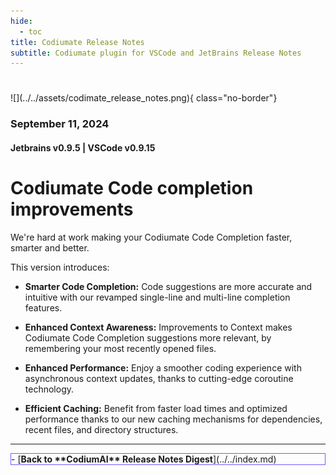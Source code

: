 ```yaml
---
hide:
  - toc
title: Codiumate Release Notes
subtitle: Codiumate plugin for VSCode and JetBrains Release Notes
---
```

#
<div markdown class="centered">
![](../../assets/codimate_release_notes.png){ class="no-border"}

### September 11, 2024
#### Jetbrains v0.9.5 | VSCode v0.9.15 

<div class="content" markdown>
<div class="bg-black" markdown>

###
# **Codiumate Code completion** improvements

<div class="left-padding" markdown>

We're hard at work making your Codiumate Code Completion faster, smarter and better.

This version introduces:

- **Smarter Code Completion:** Code suggestions are more accurate and intuitive with our revamped single-line and multi-line completion features.

- **Enhanced Context Awareness:** Improvements to Context makes Codiumate Code Completion suggestions more relevant, by remembering your most recently opened files.

- **Enhanced Performance:** Enjoy a smoother coding experience with asynchronous context updates, thanks to cutting-edge coroutine technology.

- **Efficient Caching:** Benefit from faster load times and optimized performance thanks to our new caching mechanisms for dependencies, recent files, and directory structures.

---

<div class="centered" markdown>

<div class="grid cards" style="border: 1px solid #765bfa;" markdown>
- [<b class="green">Back to **CodiumAI** Release Notes Digest</b>](../../index.md)
</div>

</div>

</div>
</div>
</div>
</div>

